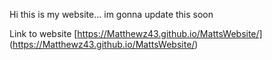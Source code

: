 Hi this is my website...
im gonna update this soon

Link to website 
[https://Matthewz43.github.io/MattsWebsite/] (https://Matthewz43.github.io/MattsWebsite/)
